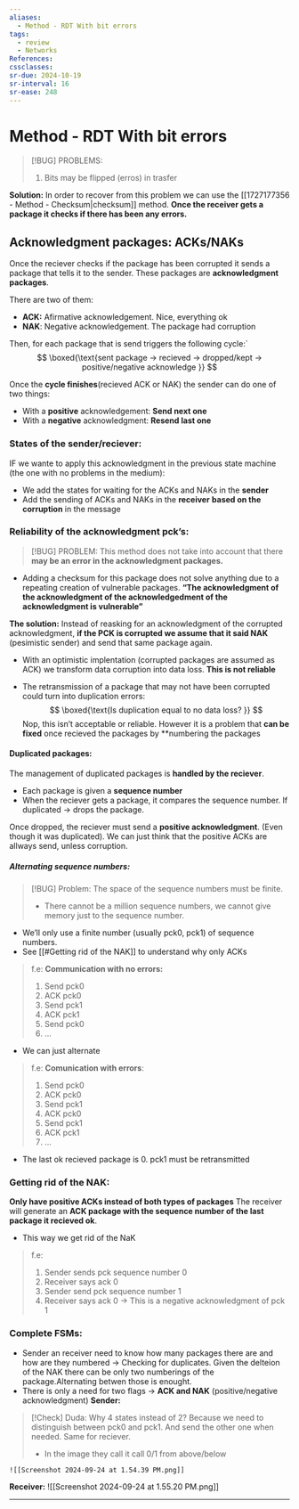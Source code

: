 ```yaml
---
aliases:
  - Method - RDT With bit errors
tags:
  - review
  - Networks
References: 
cssclasses: 
sr-due: 2024-10-19
sr-interval: 16
sr-ease: 248
---
```

# Method - RDT With bit errors

> [!BUG] PROBLEMS: 
> 1. Bits may be flipped (erros) in trasfer

**Solution:**
In order to recover from this problem we can use the [[1727177356 - Method - Checksum|checksum]] method. **Once the receiver gets a package it checks if there has been any errors.**
## Acknowledgment packages: ACKs/NAKs
Once the reciever checks if the package has been corrupted it sends a package that tells it to the sender. These packages are **acknowledgment packages**. 

There are two of them: 
+ **ACK:** Afirmative acknowledgement. Nice, everything ok
+ **NAK**: Negative acknowledgement. The package had corruption

Then, for each package that is send triggers the following cycle:`
$$
\boxed{\text{sent package → recieved → dropped/kept → positive/negative acknowledge }}
$$

Once the **cycle finishes**(recieved ACK or NAK) the sender can do one of two things:

+ With a **positive** acknowledgement: **Send next one**
+ With a **negative** acknowledgment: **Resend last one**
### States of the sender/reciever:
IF we wante to apply this acknowledgment in the previous state machine (the one with no problems in the medium):
+ We add the states for waiting for  the ACKs and NAKs in the **sender**
+ Add the sending of ACKs and NAKs in the **receiver** **based on the corruption** in the message

### Reliability of the acknowledgment pck’s:
> [!BUG] PROBLEM: 
> This method does not take into account that there **may be an error in the acknowledgment packages.**

+ Adding a checksum for this package does not solve anything due to a repeating creation of vulnerable packages. **“The acknowledgment of the acknowledgment of the acknowledgedment of the acknowledgment is vulnerable”**

**The solution:**
Instead of reasking for an acknowledgment of the corrupted acknowledgment, **if the PCK is corrupted we assume that it said NAK** (pesimistic sender) and send that same package again.

+ With an optimistic implentation (corrupted packages are assumed as ACK) we transform data corruption into data loss. **This is not reliable**

+ The retransmission of a package that may not have been corrupted could turn into duplication errors: 
	$$
		\boxed{\text{Is duplication equal to no data loss? }}
	$$
  Nop, this isn’t acceptable or reliable. However it is a problem that **can be fixed** once recieved the packages by **numbering the packages 

#### Duplicated packages:
The management of duplicated packages is **handled by the reciever**. 
+ Each package is given a **sequence number**
+ When the reciever gets a package, it compares the sequence number. If duplicated → drops the package.

Once dropped, the reciever must send a **positive acknowledgment**. (Even though it was duplicated). We can just think that the positive ACKs are allways send, unless corruption.

##### Alternating sequence numbers:

> [!BUG] Problem: 
> The space of the sequence numbers must be finite. 
> + There cannot be a million sequence numbers, we cannot give memory just to the sequence number.

+ We’ll only use a finite number (usually pck0, pck1) of sequence numbers.
+ See [[#Getting rid of the NAK]] to understand why only ACKs

>f.e: **Communication with no errors:**
>1. Send pck0
>2. ACK pck0
>3. Send pck1
>4. ACK pck1
>5. Send pck0
>6. …
+ We can just alternate
> f.e: **Comunication with errors**:
> 1. Send pck0
> 2. ACK pck0
> 3. Send pck1
> 4. ACK pck0
> 5. Send pck1
> 6. ACK pck1
> 7. …
+ The last ok recieved package is 0. pck1 must be retransmitted
### Getting rid of the NAK:
**Only have positive ACKs instead of both types of packages** 
The receiver will generate an **ACK package with the sequence number of the last package it recieved ok**.
+ This way we get rid of the NaK
> f.e: 
> 1. Sender sends pck sequence number 0
> 2. Receiver says ack 0
> 3. Sender send pck sequence number 1
> 4. Receiver says ack 0 → This is a negative acknowledgment of pck 1


### Complete FSMs: 
+ Sender an receiver need to know how many packages there are and how are they numbered → Checking for duplicates. 
  Given the delteion of the NAK there can be only two numberings of the package.Alternating betwen those is enought.
+ There is only a need for two flags → **ACK and NAK** (positive/negative acknowledgment)
**Sender:**

> [!Check] Duda: Why 4 states instead of 2?
> Because we need to distinguish between pck0 and pck1. And send the other one when needed. 
> Same for reciever. 
> + In the image they call it call 0/1 from above/below

	![[Screenshot 2024-09-24 at 1.54.39 PM.png]]
**Receiver:**
	![[Screenshot 2024-09-24 at 1.55.20 PM.png]]

***